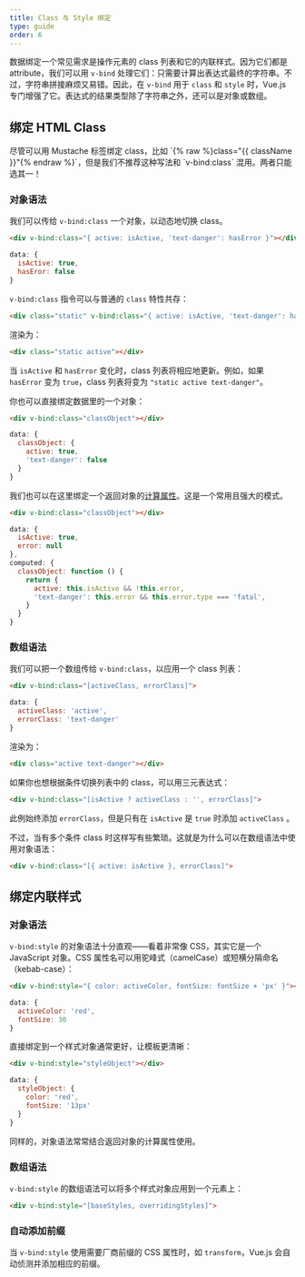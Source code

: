 ```yaml
---
title: Class 与 Style 绑定
type: guide
order: 6
---
```


数据绑定一个常见需求是操作元素的 class 列表和它的内联样式。因为它们都是 attribute，我们可以用 `v-bind` 处理它们：只需要计算出表达式最终的字符串。不过，字符串拼接麻烦又易错。因此，在 `v-bind` 用于 `class` 和 `style` 时，Vue.js 专门增强了它。表达式的结果类型除了字符串之外，还可以是对象或数组。

## 绑定 HTML Class

<p class="tip">尽管可以用 Mustache 标签绑定 class，比如 `{% raw %}class="{{ className }}"{% endraw %}`，但是我们不推荐这种写法和 `v-bind:class` 混用。两者只能选其一！</p>

### 对象语法

我们可以传给 `v-bind:class` 一个对象，以动态地切换 class。

```html
<div v-bind:class="{ active: isActive, 'text-danger': hasError }"></div>
```

```js
data: {
  isActive: true,
  hasEror: false
}
```

`v-bind:class` 指令可以与普通的 `class` 特性共存：

``` html
<div class="static" v-bind:class="{ active: isActive, 'text-danger': hasError }"></div>
```

渲染为：

``` html
<div class="static active"></div>
```

当 `isActive` 和 `hasError` 变化时，class 列表将相应地更新。例如，如果 `hasError` 变为 `true`，class 列表将变为 `"static active text-danger"`。

你也可以直接绑定数据里的一个对象：

``` html
<div v-bind:class="classObject"></div>
```
``` js
data: {
  classObject: {
    active: true,
    'text-danger': false
  }
}
```

我们也可以在这里绑定一个返回对象的[计算属性](computed.html)。这是一个常用且强大的模式。

```html
<div v-bind:class="classObject"></div>
```

```js
data: {
  isActive: true,
  error: null
},
computed: {
  classObject: function () {
    return {
      active: this.isActive && !this.error,
      'text-danger': this.error && this.error.type === 'fatal',
    }
  }
}
```

### 数组语法

我们可以把一个数组传给 `v-bind:class`，以应用一个 class 列表：

``` html
<div v-bind:class="[activeClass, errorClass]">
```

``` js
data: {
  activeClass: 'active',
  errorClass: 'text-danger'
}
```

渲染为：

``` html
<div class="active text-danger"></div>
```

如果你也想根据条件切换列表中的 class，可以用三元表达式：

``` html
<div v-bind:class="[isActive ? activeClass : '', errorClass]">
```

此例始终添加 `errorClass`，但是只有在 `isActive` 是 `true` 时添加 `activeClass` 。

不过，当有多个条件 class 时这样写有些繁琐。这就是为什么可以在数组语法中使用对象语法：

``` html
<div v-bind:class="[{ active: isActive }, errorClass]">
```


## 绑定内联样式

### 对象语法

`v-bind:style` 的对象语法十分直观——看着非常像 CSS，其实它是一个 JavaScript 对象。CSS 属性名可以用驼峰式（camelCase）或短横分隔命名（kebab-case）：

``` html
<div v-bind:style="{ color: activeColor, fontSize: fontSize + 'px' }"></div>
```
``` js
data: {
  activeColor: 'red',
  fontSize: 30
}
```

直接绑定到一个样式对象通常更好，让模板更清晰：

``` html
<div v-bind:style="styleObject"></div>
```
``` js
data: {
  styleObject: {
    color: 'red',
    fontSize: '13px'
  }
}
```

同样的，对象语法常常结合返回对象的计算属性使用。

### 数组语法

`v-bind:style` 的数组语法可以将多个样式对象应用到一个元素上：

``` html
<div v-bind:style="[baseStyles, overridingStyles]">
```

### 自动添加前缀

当 `v-bind:style` 使用需要厂商前缀的 CSS 属性时，如 `transform`，Vue.js 会自动侦测并添加相应的前缀。
